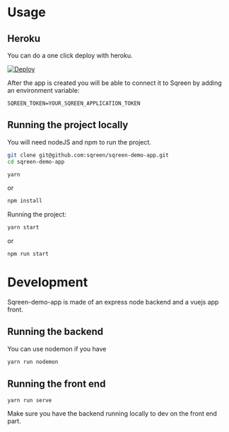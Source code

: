 # Usage

## Heroku
You can do a one click deploy with heroku.

[![Deploy](https://www.herokucdn.com/deploy/button.svg)](https://dashboard.heroku.com/new?template=https%3A%2F%2Fgithub.com%2Fsqreen%2Fsqreen-demo-app)

After the app is created you will be able to connect it to Sqreen by adding an environment variable:

`SQREEN_TOKEN=YOUR_SQREEN_APPLICATION_TOKEN`

## Running the project locally
You will need nodeJS and npm to run the project.

```bash
git clone git@github.com:sqreen/sqreen-demo-app.git
cd sqreen-demo-app
```

```bash
yarn
```

or

```bash
npm install
```


Running the project:

```bash
yarn start
```

or

```bash
npm run start
```


# Development

Sqreen-demo-app is made of an express node backend and a vuejs app front.

## Running the backend

You can use nodemon if you have
```bash
yarn run nodemon
```


## Running the front end

```bash
yarn run serve
```

Make sure you have the backend running locally to dev on the front end part.
